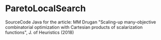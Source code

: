 # ParetoLocalSearch
SourceCode Java for the article: MM Drugan "Scaling-up many-objective combinatorial optimization with Cartesian products of scalarization functions", J. of Heuristics (2018)
